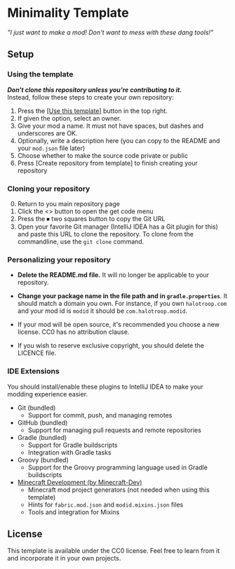 # Minimality Template

*"I just want to make a mod! Don't want to mess with these dang tools!"*

## Setup

### Using the template

***Don't clone this repository unless you're contributing to it.***<br>
Instead, follow these steps to create your own repository:

1. Press the [[Use this template]](https://github.com/Minimality/Mod-Template/generate) button in the top right.
2. If given the option, select an owner.
3. Give your mod a name. It must not have spaces, but dashes and underscores are OK.
4. Optionally, write a description here (you can copy to the README and your `mod.json` file later)
5. Choose whether to make the source code private or public
6. Press [Create repository from template] to finish creating your repository

### Cloning your repository

0. Return to you main repository page
1. Click the <> button to open the get code menu
2. Press the ⏹ two squares button to copy the Git URL
3. Open your favorite Git manager (IntelliJ IDEA has a Git plugin for this) and paste this URL to clone the repository.
  To clone from the commandline, use the `git clone` command.

### Personalizing your repository

- **Delete the README.md file.** It will no longer be applicable to your repository.
- **Change your package name in the file path and in `gradle.properties`**. It should match a domain you own.
For instance, if you own `halotroop.com` and your mod id is `modid` it should be `com.halotroop.modid`.

- If your mod will be open source, it's recommended you choose a new license. CC0 has no attribution clause.
- If you wish to reserve exclusive copyright, you should delete the LICENCE file.

### IDE Extensions

You should install/enable these plugins to IntelliJ IDEA to make your modding experience easier.

- Git (bundled)
  - Support for commit, push, and managing remotes
- GitHub (bundled)
  - Support for managing pull requests and remote repositories
- Gradle (bundled)
  - Support for Gradle buildscripts
  - Integration with Gradle tasks
- Groovy (bundled)
  - Support for the Groovy programming language used in Gradle buildscripts
- [Minecraft Development (by Minecraft-Dev)](https://plugins.jetbrains.com/plugin/8327-minecraft-development)
  - Minecraft mod project generators (not needed when using this template)
  - Hints for `fabric.mod.json` and `modid.mixins.json` files
  - Tools and integration for Mixins

## License

This template is available under the CC0 license. Feel free to learn from it and incorporate it in your own projects.
